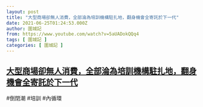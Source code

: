 ```yaml
---
layout: post
title: "大型商場卻無人消費，全部淪為培訓機構駐扎地，翻身機會全寄託於下一代"
date: 2021-06-25T01:24:53.000Z
author: 圍城記
from: https://www.youtube.com/watch?v=5aUADokQQq4
tags: [ 圍城記 ]
categories: [ 圍城記 ]
---
```

<!--1624584293000-->
[大型商場卻無人消費，全部淪為培訓機構駐扎地，翻身機會全寄託於下一代](https://www.youtube.com/watch?v=5aUADokQQq4)
------

<div>
#倒閉潮 #培訓 #內循環
</div>
